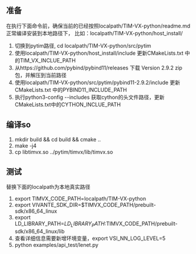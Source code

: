 
## 准备
在执行下面命令前，确保当前的已经按照localpath/TIM-VX-python/readme.md正常编译安装到本地路径下，
比如：localpath/TIM-VX-python/host_install/
1. 切换到pytim路径, cd localpath/TIM-VX-python/src/pytim
2. 使用localpath/TIM-VX-python/host_install/include 更新CMakeLists.txt 中的TIM_VX_INCLUE_PATH
3. 从https://github.com/pybind/pybind11/releases 下载 Version 2.9.2 zip包，并解压到当前路径
4. 使用localpath/TIM-VX-python/src/pytim/pybind11-2.9.2/include 更新CMakeLists.txt 中的PYBIND11_INCLUDE_PATH
5. 执行python3-config --includes 获取cython的头文件路径，更新CMakeLists.txt中的CYTHON_INCLUE_PATH

## 编译so
1. mkdir build && cd build && cmake ..
2. make -j4
3. cp libtimvx.so ../pytim/timvx/lib/timvx.so

## 测试
替换下面的localpath为本地真实路径  
1. export TIMVX_CODE_PATH=localpath/TIM-VX-python
2. export VIVANTE_SDK_DIR=$TIMVX_CODE_PATH/prebuilt-sdk/x86_64_linux
3. export LD_LIBRARY_PATH=$LD_LIBRARY_PATH:$TIMVX_CODE_PATH/prebuilt-sdk/x86_64_linux/lib
4. 查看详细信息需要新增环境变量，export VSI_NN_LOG_LEVEL=5
5. python examples/api_test/lenet.py